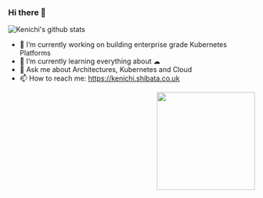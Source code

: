 ### Hi there 👋

![Kenichi's github stats](https://github-readme-stats.vercel.app/api?username=Kenichi-Shibata&hide=["issues"]&show_icons=true)


- 🔭 I’m currently working on building enterprise grade Kubernetes Platforms
- 🌱 I’m currently learning everything about ☁
- 💬 Ask me about Architectures, Kubernetes and Cloud
- 📫 How to reach me: https://kenichi.shibata.co.uk


<img align='right' src='https://media.giphy.com/media/bcKmIWkUMCjVm/giphy.gif' width='200"'>
